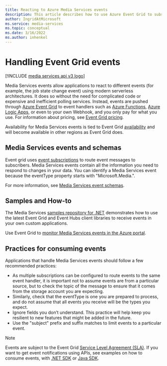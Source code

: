 ```yaml
---
title: Reacting to Azure Media Services events
description: This article describes how to use Azure Event Grid to subscribe to Media Services events.
author: IngridAtMicrosoft
ms.service: media-services
ms.topic: conceptual
ms.date: 3/16/2022
ms.author: inhenkel
---
```


# Handling Event Grid events

[!INCLUDE [media services api v3 logo](../includes/v3-hr.md)]

Media Services events allow applications to react to different events (for example, the job state change event) using modern serverless architectures. It does so without the need for complicated code or expensive and inefficient polling services. Instead, events are pushed through [Azure Event Grid](https://azure.microsoft.com/services/event-grid/) to event handlers such as [Azure Functions](https://azure.microsoft.com/services/functions/), [Azure Logic Apps](https://azure.microsoft.com/services/logic-apps/), or even to your own Webhook, and you only pay for what you use. For information about pricing, see [Event Grid pricing](https://azure.microsoft.com/pricing/details/event-grid/).

Availability for Media Services events is tied to Event Grid [availability](/azure/event-grid/overview) and will become available in other regions as Event Grid does.

## Media Services events and schemas

Event grid uses [event subscriptions](/azure/event-grid/concepts#event-subscriptions) to route event messages to subscribers. Media Services events contain all the information you need to respond to changes in your data. You can identify a  Media Services event because the eventType property starts with "Microsoft.Media.".

For more information, see [Media Services event schemas](media-services-event-schemas.md).

## Samples and How-to

The Media Services [samples repository for .NET](https://github.com/Azure-Samples/media-services-v3-dotnet) demonstrates how to use the latest Event Grid and Event Hubs client libraries to receive events in your own custom applications.

Use Event Grid to [monitor Media Services events in the Azure portal](monitor-events-portal-how-to.md).

## Practices for consuming events

Applications that handle Media Services events should follow a few recommended practices:

* As multiple subscriptions can be configured to route events to the same event handler, it is important not to assume events are from a particular source, but to check the topic of the message to ensure that it comes from the storage account you are expecting.
* Similarly, check that the eventType is one you are prepared to process, and do not assume that all events you receive will be the types you expect.
* Ignore fields you don’t understand.  This practice will help keep you resilient to new features that might be added in the future.
* Use the "subject" prefix and suffix matches to limit events to a particular event.

> [!NOTE]
> Events are subject to the Event Grid [Service Level Agreement (SLA)](https://azure.microsoft.com/support/legal/sla/event-grid/v1_0/). If you want to get event notifications using APIs, see examples on how to consume events, with [.NET SDK](https://github.com/Azure-Samples/media-services-v3-dotnet) or [Java SDK](https://github.com/Azure-Samples/media-services-v3-java).
